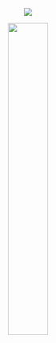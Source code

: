 
<p align="center">
    <img src="https://imgur.com/e0J3no3.png" />
</p>

<p align="center">
    <img src="https://imgur.com/XJVRbUD.png" width="40%" />
</p>